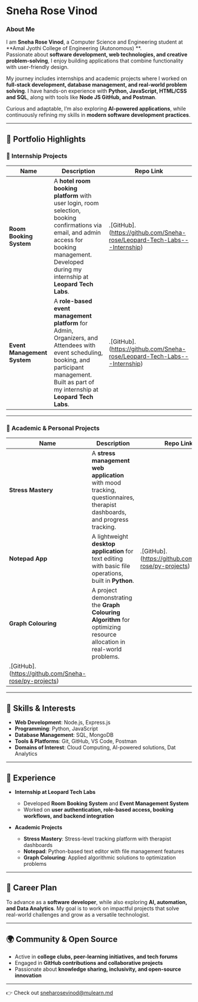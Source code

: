 # Sneha Rose Vinod

### About Me  

I am **Sneha Rose Vinod**, a Computer Science and Engineering student at **Amal Jyothi College of Engineering (Autonomous) **.  
Passionate about **software development, web technologies, and creative problem-solving**, I enjoy building applications that combine functionality with user-friendly design.  

My journey includes internships and academic projects where I worked on **full-stack development, database management, and real-world problem solving**. I have hands-on experience with **Python, JavaScript, HTML/CSS and SQL**, along with tools like **Node JS GitHub, and Postman**.  

Curious and adaptable, I’m also exploring **AI-powered applications**, while continuously refining my skills in **modern software development practices**.  

---

## 🚀 Portfolio Highlights  

### 🔹 Internship Projects  

| Name                     | Description                                                                  | Repo Link |
|--------------------------|-----------------------------------------------------------------------------|-----------|
| **Room Booking System**  | A **hotel room booking platform** with user login, room selection, booking confirmations via email, and admin access for booking management. Developed during my internship at **Leopard Tech Labs**. |  .[GitHub]. (https://github.com/Sneha-rose/Leopard-Tech-Labs---Internship)|
| **Event Management System** | A **role-based event management platform** for Admin, Organizers, and Attendees with event scheduling, booking, and participant management. Built as part of my internship at **Leopard Tech Labs**.| .[GitHub]. (https://github.com/Sneha-rose/Leopard-Tech-Labs---Internship) |

---

### 🔹 Academic & Personal Projects  

| Name                | Description                                                                | Repo Link |
|---------------------|-----------------------------------------------------------------------------|-----------|
| **Stress Mastery**  | A **stress management web application** with mood tracking, questionnaires, therapist dashboards, and progress tracking. |  | 
| **Notepad App**     | A lightweight **desktop application** for text editing with basic file operations, built in **Python**. | .[GitHub].(https://github.com/Sneha-rose/py-projects)|
| **Graph Colouring** | A project demonstrating the **Graph Colouring Algorithm** for optimizing resource allocation in real-world problems. | 
 .[GitHub]. (https://github.com/Sneha-rose/py-projects)|

---

## 🌟 Skills & Interests  

- **Web Development**: Node.js, Express.js 
- **Programming**:  Python, JavaScript  
- **Database Management**: SQL, MongoDB  
- **Tools & Platforms**: Git, GitHub, VS Code, Postman  
- **Domains of Interest**: Cloud Computing, AI-powered solutions, Dat Analytics 

---

## 📌 Experience  

- **Internship at Leopard Tech Labs**  
  - Developed **Room Booking System** and **Event Management System**  
  - Worked on **user authentication, role-based access, booking workflows, and backend integration**  

- **Academic Projects**  
  - **Stress Mastery**: Stress-level tracking platform with therapist dashboards  
  - **Notepad**: Python-based text editor with file management features  
  - **Graph Colouring**: Applied algorithmic solutions to optimization problems  

---

## 🎯 Career Plan  

To advance as a **software developer**, while also exploring **AI, automation, and Data Analytics**. My goal is to work on impactful projects that solve real-world challenges and grow as a versatile technologist.  

---

## 🌍 Community & Open Source  

- Active in **college clubs, peer-learning initiatives, and tech forums**  
- Engaged in **GitHub contributions and collaborative projects**  
- Passionate about **knowledge sharing, inclusivity, and open-source innovation**  

---

👉 Check out [sneharosevinod@mulearn.md](./profiles/sneharosevinod@mulearn.md)
